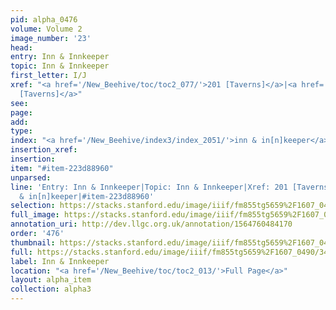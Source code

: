 ```yaml
---
pid: alpha_0476
volume: Volume 2
image_number: '23'
head: 
entry: Inn & Innkeeper
topic: Inn & Innkeeper
first_letter: I/J
xref: "<a href='/New_Beehive/toc/toc2_077/'>201 [Taverns]</a>|<a href='/New_Beehive/toc/toc2_078/'>201
  [Taverns]</a>"
see: 
page: 
add: 
type: 
index: "<a href='/New_Beehive/index3/index_2051/'>inn & in[n]keeper</a>"
insertion_xref: 
insertion: 
item: "#item-223d88960"
unparsed: 
line: 'Entry: Inn & Innkeeper|Topic: Inn & Innkeeper|Xref: 201 [Taverns]|Index: inn
  & in[n]keeper|#item-223d88960'
selection: https://stacks.stanford.edu/image/iiif/fm855tg5659%2F1607_0490/343,2735,3009,558/full/0/default.jpg
full_image: https://stacks.stanford.edu/image/iiif/fm855tg5659%2F1607_0490/full/full/0/default.jpg
annotation_uri: http://dev.llgc.org.uk/annotation/1564760484170
order: '476'
thumbnail: https://stacks.stanford.edu/image/iiif/fm855tg5659%2F1607_0490/343,2735,600,180/250,/0/default.jpg
full: https://stacks.stanford.edu/image/iiif/fm855tg5659%2F1607_0490/343,2735,3009,558/full/0/default.jpg
label: Inn & Innkeeper
location: "<a href='/New_Beehive/toc/toc2_013/'>Full Page</a>"
layout: alpha_item
collection: alpha3
---
```

